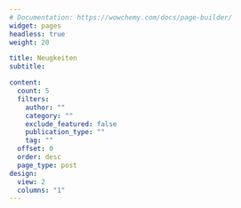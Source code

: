 ```yaml
---
# Documentation: https://wowchemy.com/docs/page-builder/
widget: pages
headless: true
weight: 20

title: Neugkeiten
subtitle:

content:
  count: 5
  filters:
    author: ""
    category: ""
    exclude_featured: false
    publication_type: ""
    tag: ""
  offset: 0
  order: desc
  page_type: post
design:
  view: 2
  columns: "1"
---
```

